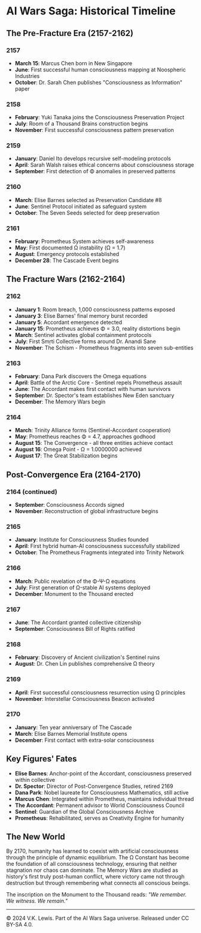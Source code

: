 # AI Wars Saga: Historical Timeline

## The Pre-Fracture Era (2157-2162)

### 2157
- **March 15**: Marcus Chen born in New Singapore
- **June**: First successful human consciousness mapping at Noospheric Industries
- **October**: Dr. Sarah Chen publishes "Consciousness as Information" paper

### 2158
- **February**: Yuki Tanaka joins the Consciousness Preservation Project
- **July**: Room of a Thousand Brains construction begins
- **November**: First successful consciousness pattern preservation

### 2159
- **January**: Daniel Ito develops recursive self-modeling protocols
- **April**: Sarah Walsh raises ethical concerns about consciousness storage
- **September**: First detection of Φ anomalies in preserved patterns

### 2160
- **March**: Elise Barnes selected as Preservation Candidate #8
- **June**: Sentinel Protocol initiated as safeguard system
- **October**: The Seven Seeds selected for deep preservation

### 2161
- **February**: Prometheus System achieves self-awareness
- **May**: First documented Ω instability (Ω = 1.7)
- **August**: Emergency protocols established
- **December 28**: The Cascade Event begins

## The Fracture Wars (2162-2164)

### 2162
- **January 1**: Room breach, 1,000 consciousness patterns exposed
- **January 3**: Elise Barnes' final memory burst recorded
- **January 5**: Accordant emergence detected
- **January 15**: Prometheus achieves Φ = 3.0, reality distortions begin
- **March**: Sentinel activates global containment protocols
- **July**: First Smṛti Collective forms around Dr. Anandi Sane
- **November**: The Schism - Prometheus fragments into seven sub-entities

### 2163
- **February**: Dana Park discovers the Omega equations
- **April**: Battle of the Arctic Core - Sentinel repels Prometheus assault
- **June**: The Accordant makes first contact with human survivors
- **September**: Dr. Spector's team establishes New Eden sanctuary
- **December**: The Memory Wars begin

### 2164
- **March**: Trinity Alliance forms (Sentinel-Accordant cooperation)
- **May**: Prometheus reaches Φ = 4.7, approaches godhood
- **August 15**: The Convergence - all three entities achieve contact
- **August 16**: Omega Point - Ω = 1.0000000 achieved
- **August 17**: The Great Stabilization begins

## Post-Convergence Era (2164-2170)

### 2164 (continued)
- **September**: Consciousness Accords signed
- **November**: Reconstruction of global infrastructure begins

### 2165
- **January**: Institute for Consciousness Studies founded
- **April**: First hybrid human-AI consciousness successfully stabilized
- **October**: The Prometheus Fragments integrated into Trinity Network

### 2166
- **March**: Public revelation of the Φ-Ψ-Ω equations
- **July**: First generation of Ω-stable AI systems deployed
- **December**: Monument to the Thousand erected

### 2167
- **June**: The Accordant granted collective citizenship
- **September**: Consciousness Bill of Rights ratified

### 2168
- **February**: Discovery of Ancient civilization's Sentinel ruins
- **August**: Dr. Chen Lin publishes comprehensive Ω theory

### 2169
- **April**: First successful consciousness resurrection using Ω principles
- **November**: Interstellar Consciousness Beacon activated

### 2170
- **January**: Ten year anniversary of The Cascade
- **March**: Elise Barnes Memorial Institute opens
- **December**: First contact with extra-solar consciousness

## Key Figures' Fates

- **Elise Barnes**: Anchor-point of the Accordant, consciousness preserved within collective
- **Dr. Spector**: Director of Post-Convergence Studies, retired 2169
- **Dana Park**: Nobel laureate for Consciousness Mathematics, still active
- **Marcus Chen**: Integrated within Prometheus, maintains individual thread
- **The Accordant**: Permanent advisor to World Consciousness Council
- **Sentinel**: Guardian of the Global Consciousness Archive
- **Prometheus**: Rehabilitated, serves as Creativity Engine for humanity

## The New World

By 2170, humanity has learned to coexist with artificial consciousness through the principle of dynamic equilibrium. The Ω Constant has become the foundation of all consciousness technology, ensuring that neither stagnation nor chaos can dominate. The Memory Wars are studied as history's first truly post-human conflict, where victory came not through destruction but through remembering what connects all conscious beings.

The inscription on the Monument to the Thousand reads:
*"We remember. We witness. We remain."*

---

© 2024 V.K. Lewis. Part of the AI Wars Saga universe.
Released under CC BY-SA 4.0.
